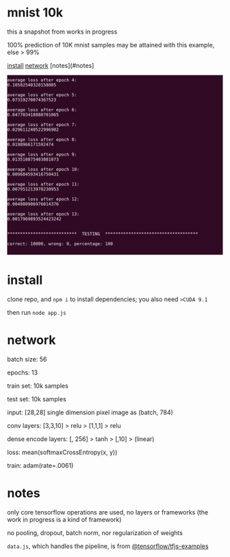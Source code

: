 # mnist 10k

this a snapshot from works in progress

100% prediction of 10K mnist samples may be attained with this example, else > 99%

[install](#install)
[network](#network)
[notes](#notes]

![100](./100.png)


# install
clone repo, and `npm i` to install dependencies;  you also need `>CUDA 9.1`

then run `node app.js`

# network

batch size: 56

epochs: 13

train set: 10k samples

test set: 10k samples

input: [28,28] single dimension pixel image as (batch, 784)

conv layers: [3,3,10] > relu > [1,1,1] > relu

dense encode layers: [, 256] > tanh > [,10] > (linear)

loss: mean(softmaxCrossEntropy(x, y))

train: adam(rate=.0061)

# notes

only core tensorflow operations are used, no layers or frameworks (the work in progress is a kind of framework) 

no pooling, dropout, batch norm, nor regularization of weights

`data.js`, which handles the pipeline, is from [@tensorflow/tfjs-examples](https://github.com/tensorflow/tfjs-examples/blob/master/mnist-node/data.js)

